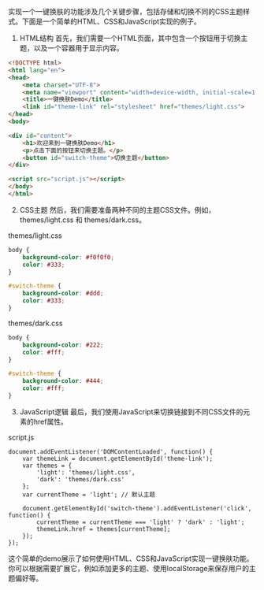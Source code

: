 实现一个一键换肤的功能涉及几个关键步骤，包括存储和切换不同的CSS主题样式。下面是一个简单的HTML、CSS和JavaScript实现的例子。

1. HTML结构
首先，我们需要一个HTML页面，其中包含一个按钮用于切换主题，以及一个容器用于显示内容。
```html
<!DOCTYPE html>
<html lang="en">
<head>
    <meta charset="UTF-8">
    <meta name="viewport" content="width=device-width, initial-scale=1.0">
    <title>一键换肤Demo</title>
    <link id="theme-link" rel="stylesheet" href="themes/light.css">
</head>
<body>

<div id="content">
    <h1>欢迎来到一键换肤Demo</h1>
    <p>点击下面的按钮来切换主题。</p>
    <button id="switch-theme">切换主题</button>
</div>

<script src="script.js"></script>
</body>
</html>
```
2. CSS主题
然后，我们需要准备两种不同的主题CSS文件。例如，themes/light.css 和 themes/dark.css。

themes/light.css
```css
body {
    background-color: #f0f0f0;
    color: #333;
}

#switch-theme {
    background-color: #ddd;
    color: #333;
}
```
themes/dark.css
```css
body {
    background-color: #222;
    color: #fff;
}

#switch-theme {
    background-color: #444;
    color: #fff;
}
```
3. JavaScript逻辑
最后，我们使用JavaScript来切换链接到不同CSS文件的<link>元素的href属性。

script.js
```script
document.addEventListener('DOMContentLoaded', function() {
    var themeLink = document.getElementById('theme-link');
    var themes = {
        'light': 'themes/light.css',
        'dark': 'themes/dark.css'
    };
    var currentTheme = 'light'; // 默认主题

    document.getElementById('switch-theme').addEventListener('click', function() {
        currentTheme = currentTheme === 'light' ? 'dark' : 'light';
        themeLink.href = themes[currentTheme];
    });
});
```
这个简单的demo展示了如何使用HTML、CSS和JavaScript实现一键换肤功能。你可以根据需要扩展它，例如添加更多的主题、使用localStorage来保存用户的主题偏好等。

